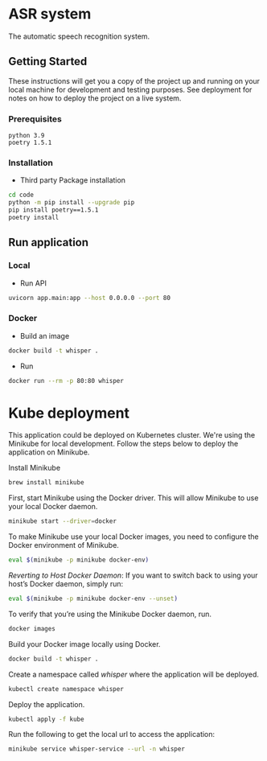 # ASR system 
The automatic speech recognition system.

## Getting Started

These instructions will get you a copy of the project up and running on your local machine for development and testing purposes. See deployment for notes on how to deploy the project on a live system.

### Prerequisites

```
python 3.9
poetry 1.5.1
```

### Installation
* Third party Package installation
```bash
cd code
python -m pip install --upgrade pip
pip install poetry==1.5.1
poetry install
```

## Run application
### Local
* Run API
```bash
uvicorn app.main:app --host 0.0.0.0 --port 80
```

### Docker 
* Build an image 
```bash
docker build -t whisper .
```
* Run  
```bash
docker run --rm -p 80:80 whisper
```

# Kube deployment
This application could be deployed on Kubernetes cluster. We're using the Minikube for local development.
Follow the steps below to deploy the application on Minikube.

Install Minikube
```bash
brew install minikube
```
First, start Minikube using the Docker driver. This will allow Minikube to use your local Docker daemon.
```bash
minikube start --driver=docker
```
To make Minikube use your local Docker images, you need to configure the Docker environment of Minikube. 
```bash
eval $(minikube -p minikube docker-env)
```
*Reverting to Host Docker Daemon*: If you want to switch back to using your host’s Docker daemon, simply run:
```bash
eval $(minikube -p minikube docker-env --unset)
```

To verify that you’re using the Minikube Docker daemon, run.
```bash
docker images
```

Build your Docker image locally using Docker.
```bash
docker build -t whisper .
```

Create a namespace called *whisper* where the application will be deployed.
```bash
kubectl create namespace whisper
```

Deploy the application.
```bash
kubectl apply -f kube
```

Run the following to get the local url to access the application:
```bash
minikube service whisper-service --url -n whisper
```


  